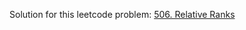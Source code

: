 Solution for this leetcode problem: [506. Relative Ranks](https://leetcode.com/problems/relative-ranks)
